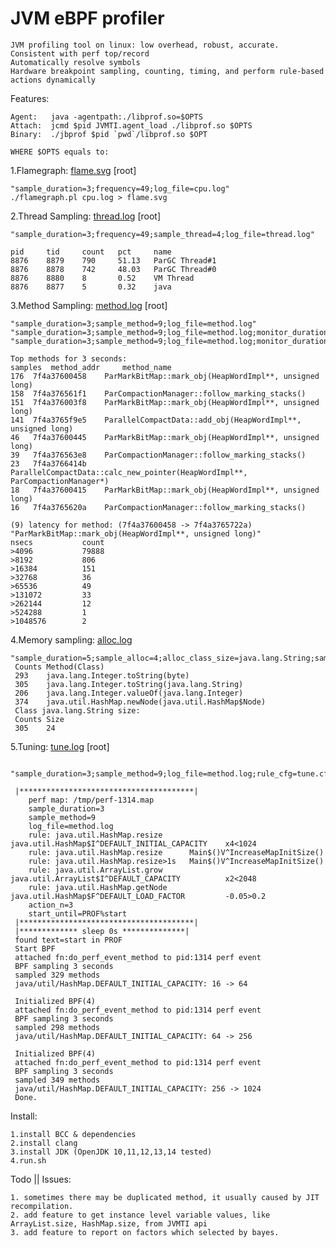 # JVM eBPF profiler

    JVM profiling tool on linux: low overhead, robust, accurate. 
    Consistent with perf top/record
    Automatically resolve symbols
    Hardware breakpoint sampling, counting, timing, and perform rule-based actions dynamically 

Features: 

    Agent:   java -agentpath:./libprof.so=$OPTS
    Attach:  jcmd $pid JVMTI.agent_load ./libprof.so $OPTS
    Binary:  ./jbprof $pid `pwd`/libprof.so $OPT
    
    WHERE $OPTS equals to:

1.Flamegraph: [flame.svg](https://github.com/weixingsun/jBProF/blob/master/flame.svg)  [root]

    "sample_duration=3;frequency=49;log_file=cpu.log"
    ./flamegraph.pl cpu.log > flame.svg

2.Thread Sampling: [thread.log](https://github.com/weixingsun/jBProF/blob/master/thread.log)  [root]

    "sample_duration=3;frequency=49;sample_thread=4;log_file=thread.log"
    
    pid 	tid 	count	pct 	name
    8876	8879	790 	51.13	ParGC Thread#1
    8876	8878	742 	48.03	ParGC Thread#0
    8876	8880	8   	0.52	VM Thread
    8876	8877	5   	0.32	java

3.Method Sampling: [method.log](https://github.com/weixingsun/jBProF/blob/master/method.log)  [root]

    "sample_duration=3;sample_method=9;log_file=method.log"
    "sample_duration=3;sample_method=9;log_file=method.log;monitor_duration=1;count_top=3"
    "sample_duration=3;sample_method=9;log_file=method.log;monitor_duration=1;lat_top=1"
    
    Top methods for 3 seconds:
    samples	 method_addr	 method_name
    176	 7f4a37600458	 ParMarkBitMap::mark_obj(HeapWordImpl**, unsigned long)
    158	 7f4a376561f1	 ParCompactionManager::follow_marking_stacks()
    151	 7f4a376003f8	 ParMarkBitMap::mark_obj(HeapWordImpl**, unsigned long)
    141	 7f4a3765f9e5	 ParallelCompactData::add_obj(HeapWordImpl**, unsigned long)
    46	 7f4a37600445	 ParMarkBitMap::mark_obj(HeapWordImpl**, unsigned long)
    39	 7f4a376563e8	 ParCompactionManager::follow_marking_stacks()
    23	 7f4a3766414b	 ParallelCompactData::calc_new_pointer(HeapWordImpl**, ParCompactionManager*)
    18	 7f4a37600415	 ParMarkBitMap::mark_obj(HeapWordImpl**, unsigned long)
    16	 7f4a3765620a	 ParCompactionManager::follow_marking_stacks()

    (9) latency for method: (7f4a37600458 -> 7f4a3765722a)	"ParMarkBitMap::mark_obj(HeapWordImpl**, unsigned long)"
    nsecs           count
    >4096           79888	 
    >8192           806	 
    >16384          151	 
    >32768          36	 
    >65536          49	 
    >131072         33	 
    >262144         12	 
    >524288         1	 
    >1048576        2	 

4.Memory sampling: [alloc.log](https://github.com/weixingsun/jBProF/blob/master/alloc.log)

    "sample_duration=5;sample_alloc=4;alloc_class_size=java.lang.String;sample_alloc_interval=10m;log_file=alloc.log"
     Counts	Method(Class)
     293	java.lang.Integer.toString(byte)
     305	java.lang.Integer.toString(java.lang.String)
     206	java.lang.Integer.valueOf(java.lang.Integer)
     374	java.util.HashMap.newNode(java.util.HashMap$Node)
     Class java.lang.String size:
     Counts	Size
     305	24

5.Tuning: [tune.log](https://github.com/weixingsun/jBProF/blob/master/tune.log)  [root]

     "sample_duration=3;sample_method=9;log_file=method.log;rule_cfg=tune.cfg;action_n=3;start_until=PROF%start"
       
     |***************************************|
        perf map: /tmp/perf-1314.map
        sample_duration=3
        sample_method=9
        log_file=method.log
        rule: java.util.HashMap.resize		java.util.HashMap$I^DEFAULT_INITIAL_CAPACITY 	x4<1024
        rule: java.util.HashMap.resize		Main$()V^IncreaseMapInitSize()
        rule: java.util.HashMap.resize>1s	Main$()V^IncreaseMapInitSize()
        rule: java.util.ArrayList.grow		java.util.ArrayList$I^DEFAULT_CAPACITY       	x2<2048
        rule: java.util.HashMap.getNode		java.util.HashMap$F^DEFAULT_LOAD_FACTOR      	-0.05>0.2
        action_n=3
        start_until=PROF%start
     |***************************************|
     |************* sleep 0s **************|
     found text=start in PROF
     Start BPF
     attached fn:do_perf_event_method to pid:1314 perf event 
     BPF sampling 3 seconds
     sampled 329 methods
     java/util/HashMap.DEFAULT_INITIAL_CAPACITY: 16 -> 64
       
     Initialized BPF(4)
     attached fn:do_perf_event_method to pid:1314 perf event 
     BPF sampling 3 seconds
     sampled 298 methods
     java/util/HashMap.DEFAULT_INITIAL_CAPACITY: 64 -> 256

     Initialized BPF(4)
     attached fn:do_perf_event_method to pid:1314 perf event 
     BPF sampling 3 seconds
     sampled 349 methods
     java/util/HashMap.DEFAULT_INITIAL_CAPACITY: 256 -> 1024
     Done.
    
Install:

    1.install BCC & dependencies
    2.install clang
    3.install JDK (OpenJDK 10,11,12,13,14 tested)
    4.run.sh

Todo || Issues:
    
    1. sometimes there may be duplicated method, it usually caused by JIT recompilation.
    2. add feature to get instance level variable values, like ArrayList.size, HashMap.size, from JVMTI api
    3. add feature to report on factors which selected by bayes.
